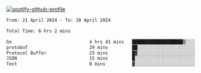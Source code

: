 [![spotify-github-profile](https://spotify-github-profile.vercel.app/api/view?uid=313pysyt3uxkjdidtiuvzf7nrnnu&cover_image=true&theme=natemoo-re&show_offline=false&background_color=121212&interchange=false&bar_color=53b14f&bar_color_cover=false)](https://spotify-github-profile.vercel.app/api/view?uid=313pysyt3uxkjdidtiuvzf7nrnnu&redirect=true)

<!--START_SECTION:waka-->

```txt
From: 21 April 2024 - To: 28 April 2024

Total Time: 6 hrs 2 mins

Go                             4 hrs 41 mins   ███████████████████▒░░░░░   77.77 %
protobuf                       29 mins         ██░░░░░░░░░░░░░░░░░░░░░░░   08.13 %
Protocol Buffer                23 mins         █▓░░░░░░░░░░░░░░░░░░░░░░░   06.41 %
JSON                           15 mins         █░░░░░░░░░░░░░░░░░░░░░░░░   04.29 %
Text                           8 mins          ▓░░░░░░░░░░░░░░░░░░░░░░░░   02.39 %
```

<!--END_SECTION:waka-->